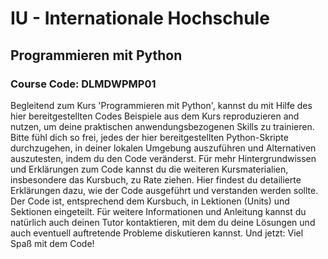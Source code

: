 # IU - Internationale Hochschule
## Programmieren mit Python
### Course Code: DLMDWPMP01

Begleitend zum Kurs 'Programmieren mit Python', kannst du mit Hilfe des hier bereitgestellten Codes Beispiele aus dem Kurs reproduzieren and nutzen, um deine praktischen anwendungsbezogenen Skills zu trainieren. Bitte fühl dich so frei, jedes der hier bereitgestellten Python-Skripte durchzugehen, in deiner lokalen Umgebung auszuführen und Alternativen auszutesten, indem du den Code veränderst. Für mehr Hintergrundwissen und Erklärungen zum Code kannst du die weiteren Kursmaterialien, insbesondere das Kursbuch, zu Rate ziehen. Hier findest du detailierte Erklärungen dazu, wie der Code ausgeführt und verstanden werden sollte. Der Code ist, entsprechend dem Kursbuch, in Lektionen (Units) und Sektionen eingeteilt. Für weitere Informationen und Anleitung kannst du natürlich auch deinen Tutor kontaktieren, mit dem du deine Lösungen und auch eventuell auftretende Probleme diskutieren kannst. Und jetzt: Viel Spaß mit dem Code!